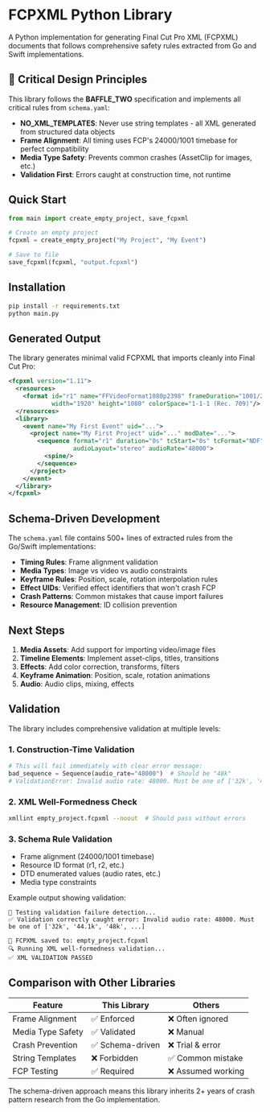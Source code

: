 # FCPXML Python Library

A Python implementation for generating Final Cut Pro XML (FCPXML) documents that follows comprehensive safety rules extracted from Go and Swift implementations.

## 🚨 Critical Design Principles

This library follows the **BAFFLE_TWO** specification and implements all critical rules from `schema.yaml`:

- **NO_XML_TEMPLATES**: Never use string templates - all XML generated from structured data objects
- **Frame Alignment**: All timing uses FCP's 24000/1001 timebase for perfect compatibility  
- **Media Type Safety**: Prevents common crashes (AssetClip for images, etc.)
- **Validation First**: Errors caught at construction time, not runtime

## Quick Start

```python
from main import create_empty_project, save_fcpxml

# Create an empty project
fcpxml = create_empty_project("My Project", "My Event")

# Save to file
save_fcpxml(fcpxml, "output.fcpxml")
```

## Installation

```bash
pip install -r requirements.txt
python main.py
```

## Generated Output

The library generates minimal valid FCPXML that imports cleanly into Final Cut Pro:

```xml
<fcpxml version="1.11">
  <resources>
    <format id="r1" name="FFVideoFormat1080p2398" frameDuration="1001/24000s" 
            width="1920" height="1080" colorSpace="1-1-1 (Rec. 709)"/>
  </resources>
  <library>
    <event name="My First Event" uid="...">
      <project name="My First Project" uid="..." modDate="...">
        <sequence format="r1" duration="0s" tcStart="0s" tcFormat="NDF" 
                  audioLayout="stereo" audioRate="48000">
          <spine/>
        </sequence>
      </project>
    </event>
  </library>
</fcpxml>
```

## Schema-Driven Development

The `schema.yaml` file contains 500+ lines of extracted rules from the Go/Swift implementations:

- **Timing Rules**: Frame alignment validation
- **Media Types**: Image vs video vs audio constraints  
- **Keyframe Rules**: Position, scale, rotation interpolation rules
- **Effect UIDs**: Verified effect identifiers that won't crash FCP
- **Crash Patterns**: Common mistakes that cause import failures
- **Resource Management**: ID collision prevention

## Next Steps

1. **Media Assets**: Add support for importing video/image files
2. **Timeline Elements**: Implement asset-clips, titles, transitions
3. **Effects**: Add color correction, transforms, filters
4. **Keyframe Animation**: Position, scale, rotation animations
5. **Audio**: Audio clips, mixing, effects

## Validation

The library includes comprehensive validation at multiple levels:

### 1. Construction-Time Validation
```python
# This will fail immediately with clear error message:
bad_sequence = Sequence(audio_rate="48000")  # Should be "48k"
# ValidationError: Invalid audio rate: 48000. Must be one of ['32k', '44.1k', '48k', ...]
```

### 2. XML Well-Formedness Check
```bash
xmllint empty_project.fcpxml --noout  # Should pass without errors
```

### 3. Schema Rule Validation
- Frame alignment (24000/1001 timebase)
- Resource ID format (r1, r2, etc.)
- DTD enumerated values (audio rates, etc.)
- Media type constraints

Example output showing validation:
```
🧪 Testing validation failure detection...
✅ Validation correctly caught error: Invalid audio rate: 48000. Must be one of ['32k', '44.1k', '48k', ...]

📄 FCPXML saved to: empty_project.fcpxml
🔍 Running XML well-formedness validation...
✅ XML VALIDATION PASSED
```

## Comparison with Other Libraries

| Feature | This Library | Others |
|---------|-------------|---------|
| Frame Alignment | ✅ Enforced | ❌ Often ignored |
| Media Type Safety | ✅ Validated | ❌ Manual |
| Crash Prevention | ✅ Schema-driven | ❌ Trial & error |
| String Templates | ❌ Forbidden | ✅ Common mistake |
| FCP Testing | ✅ Required | ❌ Assumed working |

The schema-driven approach means this library inherits 2+ years of crash pattern research from the Go implementation.